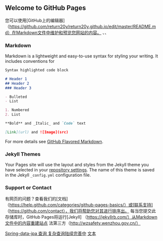 ## Welcome to GitHub Pages

您可以使用[GitHub上的编辑器] （https://github.com/return20y/return20y.github.io/edit/master/README.md）在Markdown文件中维护和预览您网站的内容。
、、

### Markdown

Markdown is a lightweight and easy-to-use syntax for styling your writing. It includes conventions for

```markdown
Syntax highlighted code block

# Header 1
## Header 2
### Header 3

- Bulleted
- List

1. Numbered
2. List

**Bold** and _Italic_ and `Code` text

[Link](url) and ![Image](src)
```

For more details see [GitHub Flavored Markdown](https://guides.github.com/features/mastering-markdown/).

### Jekyll Themes

Your Pages site will use the layout and styles from the Jekyll theme you have selected in your [repository settings](https://github.com/return20y/return20y.github.io/settings). The name of this theme is saved in the Jekyll `_config.yml` configuration file.

### Support or Contact

有网页的问题？查看我们的[文档] （https://help.github.com/categories/github-pages-basics/）或[联系支持] （https://github.com/contact），我们将帮助您对其进行排序出。
每当您提交此存储库时，GitHub Pages将运行[Jekyll] （https://jekyllrb.com/）从Markdown文件中的内容重建站点
法第三方（http://wzsafety.wenzhou.gov.cn/）

[Spring-data-jpa 查询  复杂查询陆续完善中](http://www.cnblogs.com/sxdcgaq8080/p/7894828.html)
[文本](URL)

